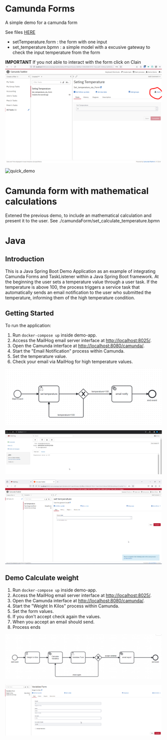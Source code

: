 


# Camunda Forms

A simple demo for a camunda form

See files [HERE](./camundaForm/)
- setTemperature.form : the form with one input
- set_temperature.bpmn : a simple model with a excusive gateway to check the input temperature from the form

**IMPORTANT** If you not able to interact with the form click on Clain
![claim_sreenshoot](./camundaForm/claim.png)

![quick_demo](./camundaForm/camunda_form.gif)

# Camunda form with mathematical calculations

Extened the previous demo, to include an mathematical calculation and present it to the user.
See ./camundaForm/set_calculate_temperature.bpmn

# Java 
## Introduction
This is a Java Spring Boot Demo Application as an example of integrating Camunda Forms and TaskListener within a Java Spring Boot framework.
At the beginning the user sets a temperature value through a user task.
If the temperature is above 100, the process triggers a service task that automatically sends an email notification to the user who submitted the temperature, informing them of the high temperature condition.

## Getting Started

To run the application:

1. Run `docker-compose up` inside demo-app.
2. Access the MailHog email server interface at [http://localhost:8025/](http://localhost:8025/).
3. Open the Camunda interface at [http://localhost:8080/camunda/](http://localhost:8080/camunda/).
4. Start the "Email Notification" process within Camunda.
5. Set the temperature value.
6. Check your email via MailHog for high temperature values.


![Process Diagram](demo-app/src/main/resources/process-diagram.png)

![MailHog Example](demo-app/src/main/resources/mailhog-example.png)

![Form Example](demo-app/src/main/resources/form.png)

## Demo Calculate weight
1. Run `docker-compose up` inside demo-app.
2. Access the MailHog email server interface at [http://localhost:8025/](http://localhost:8025/).
3. Open the Camunda interface at [http://localhost:8080/camunda/](http://localhost:8080/camunda/).
4. Start the "Weight In Kilos" process within Camunda.
5. Set the form values.
6. If you don't accept check again the values.
7. When you accept an email should send.
8. Process ends

![Process Diagram](demo-app/src/main/resources/calculate-weight-process.png)

![Variables Form](demo-app/src/main/resources/variables-form.png)






